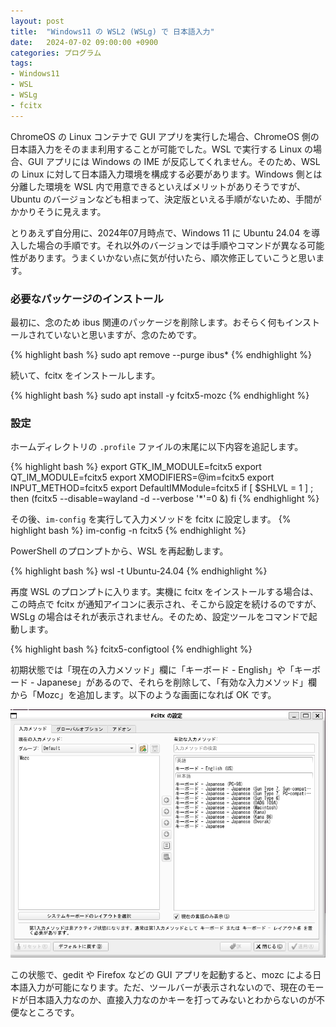 ```yaml
---
layout: post
title:  "Windows11 の WSL2 (WSLg) で 日本語入力"
date:   2024-07-02 09:00:00 +0900
categories: プログラム
tags:
- Windows11
- WSL
- WSLg
- fcitx
---
```

ChromeOS の Linux コンテナで GUI アプリを実行した場合、ChromeOS 側の日本語入力をそのまま利用することが可能でした。WSL で実行する Linux の場合、GUI アプリには Windows の IME が反応してくれません。そのため、WSL の Linux に対して日本語入力環境を構成する必要があります。Windows 側とは分離した環境を WSL 内で用意できるといえばメリットがありそうですが、Ubuntu のバージョンなども相まって、決定版といえる手順がないため、手間がかかりそうに見えます。

とりあえず自分用に、2024年07月時点で、Windows 11 に Ubuntu 24.04 を導入した場合の手順です。それ以外のバージョンでは手順やコマンドが異なる可能性があります。うまくいかない点に気が付いたら、順次修正していこうと思います。

### 必要なパッケージのインストール
最初に、念のため ibus 関連のパッケージを削除します。おそらく何もインストールされていないと思いますが、念のためです。

{% highlight bash %}
sudo apt remove --purge ibus*
{% endhighlight %}

続いて、fcitx をインストールします。

{% highlight bash %}
sudo apt install -y fcitx5-mozc
{% endhighlight %}


### 設定

ホームディレクトリの `.profile` ファイルの末尾に以下内容を追記します。

{% highlight bash %}
export GTK_IM_MODULE=fcitx5
export QT_IM_MODULE=fcitx5
export XMODIFIERS=@im=fcitx5
export INPUT_METHOD=fcitx5
export DefaultIMModule=fcitx5
if [ $SHLVL = 1 ] ; then
  (fcitx5 --disable=wayland -d --verbose '*'=0 &)
fi
{% endhighlight %}

その後、`im-config` を実行して入力メソッドを fcitx に設定します。
{% highlight bash %}
im-config -n fcitx5
{% endhighlight %}

PowerShell のプロンプトから、WSL を再起動します。

{% highlight bash %}
wsl -t Ubuntu-24.04
{% endhighlight %}

再度 WSL のプロンプトに入ります。実機に fcitx をインストールする場合は、この時点で fcitx が通知アイコンに表示され、そこから設定を続けるのですが、WSLg の場合はそれが表示されません。そのため、設定ツールをコマンドで起動します。

{% highlight bash %}
fcitx5-configtool
{% endhighlight %}

初期状態では「現在の入力メソッド」欄に「キーボード - English」や「キーボード - Japanese」があるので、それらを削除して、「有効な入力メソッド」欄から「Mozc」を追加します。以下のような画面になれば OK です。

![configtool][img1]

この状態で、gedit や Firefox などの GUI アプリを起動すると、mozc による日本語入力が可能になります。ただ、ツールバーが表示されないので、現在のモードが日本語入力なのか、直接入力なのかキーを打ってみないとわからないのが不便なところです。


[img1]:/assets/images/2024/07/ss-20240702.png
